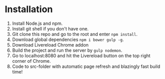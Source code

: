 # Installation

1. Install Node.js and npm.
2. Install git shell if you don't have one.
3. Git clone this repo and go to the root and enter `npm install`.
4. Download global dependencies `npm i bower gulp -g`.
5. Download Livereload Chrome addon
6. Build the project and run the server by `gulp nodemon`.
7. Go to localhost:8080 and hit the Livereload button on the top right corner of Chrome.
8. Code to src-folder with automatic page refresh and blazingly fast build time!
